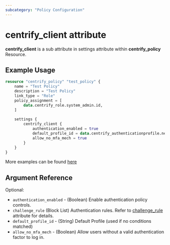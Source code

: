 ```yaml
---
subcategory: "Policy Configuration"
---
```


# centrify_client attribute

**centrify_client** is a sub attribute in settings attribute within **centrify_policy** Resource.

## Example Usage

```terraform
resource "centrify_policy" "test_policy" {
    name = "Test Policy"
    description = "Test Policy"
    link_type = "Role"
    policy_assignment = [
        data.centrify_role.system_admin.id,
    ]
    
    settings {
        centrify_client {
            authentication_enabled = true
            default_profile_id = data.centrify_authenticationprofile.newdevice_auth_pf.id
            allow_no_mfa_mech = true
        }
    }
}
```

More examples can be found [here](https://github.com/marcozj/terraform-provider-centrifyvault/blob/main/examples/centrify_policy/policy_centrify_client.tf)

## Argument Reference

Optional:

- `authentication_enabled` - (Boolean) Enable authentication policy controls.
- `challenge_rule` (Block List) Authentication rules. Refer to [challenge_rule](./attribute_challengerule.md) attribute for details.
- `default_profile_id` - (String) Default Profile (used if no conditions matched)
- `allow_no_mfa_mech` - (Boolean) Allow users without a valid authentication factor to log in.
